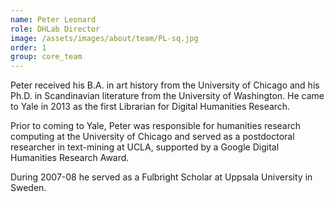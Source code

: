 ```yaml
---
name: Peter Leonard
role: DHLab Director
image: /assets/images/about/team/PL-sq.jpg
order: 1
group: core_team
---
```


Peter received his B.A. in art history from the University of Chicago and his Ph.D. in Scandinavian literature from the University of Washington. He came to Yale in 2013 as the first Librarian for Digital Humanities Research.

Prior to coming to Yale, Peter was responsible for humanities research computing at the University of Chicago and served as a postdoctoral researcher in text-mining at UCLA, supported by a Google Digital Humanities Research Award.

During 2007-08 he served as a Fulbright Scholar at Uppsala University in Sweden.